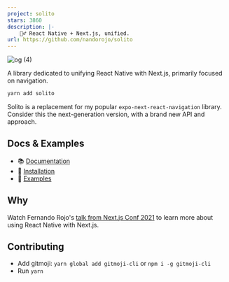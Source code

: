```yaml
---
project: solito
stars: 3860
description: |-
    🧍‍♂️ React Native + Next.js, unified.
url: https://github.com/nandorojo/solito
---
```


![og (4)](https://user-images.githubusercontent.com/13172299/158270455-69bf1044-28ec-476c-b9c5-06ea818a2191.png)


A library dedicated to unifying React Native with Next.js, primarily focused on navigation.

```sh
yarn add solito
```

Solito is a replacement for my popular `expo-next-react-navigation` library. Consider this the next-generation version, with a brand new API and approach.

## Docs & Examples

- 📚 [Documentation](https://solito.dev)
- 🦄 [Installation](https://solito.dev/install)
- 🐬 [Examples](https://github.com/nandorojo/solito/tree/master/example-monorepos/blank)

## Why

Watch Fernando Rojo's [talk from Next.js Conf 2021](https://www.youtube.com/watch?v=0lnbdRweJtA) to learn more about using React Native with Next.js.

## Contributing

- Add gitmoji: `yarn global add gitmoji-cli` or `npm i -g gitmoji-cli`
- Run `yarn`

